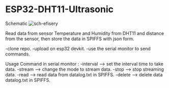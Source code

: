 # ESP32-DHT11-Ultrasonic
Schematic 
![sch-efisery](https://github.com/Rizky2110/ESP32-DHT11-Ultrasonic/assets/56052061/3ab073bb-4af5-4c4d-a77c-f376b02be0de)

Read data from sensor Temperature and Humidity from DHT11 and distance from the sensor, then store the data in SPIFFS with json form.

-clone repo.
-upload on esp32 devkit.
-use the serial monitor to send commands.

Usage Command in serial monitor :
  -interval --> set the interval time to take data.
  -stream --> change the mode to stream data. 
  -stop --> stop streaming data.
  -read --> read data from datalog.txt in SPIFFS.
  -delete --> delete data datalog.txt in SPIFFS.

